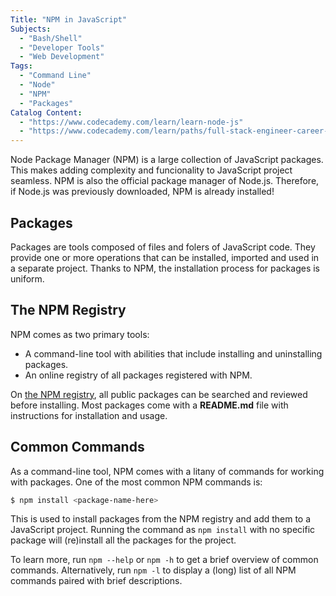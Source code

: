 ```yaml
---
Title: "NPM in JavaScript"
Subjects:
  - "Bash/Shell"
  - "Developer Tools"
  - "Web Development"
Tags: 
  - "Command Line"
  - "Node"
  - "NPM"
  - "Packages"
Catalog Content:
  - "https://www.codecademy.com/learn/learn-node-js"
  - "https://www.codecademy.com/learn/paths/full-stack-engineer-career-path"
---
```


Node Package Manager (NPM) is a large collection of JavaScript packages. This makes adding complexity and funcionality to JavaScript project seamless. NPM is also the official package manager of Node.js. Therefore, if Node.js was previously downloaded, NPM is already installed! 

## Packages

Packages are tools composed of files and folers of JavaScript code. They provide one or more operations that can be installed, imported and used in a separate project. Thanks to NPM, the installation process for packages is uniform.

## The NPM Registry

NPM comes as two primary tools: 

* A command-line tool with abilities that include installing and uninstalling packages.
* An online registry of all packages registered with NPM. 

On [the NPM registry](https://www.npmjs.com/), all public packages can be searched and reviewed before installing. Most packages come with a **README.md** file with instructions for installation and usage.

## Common Commands

As a command-line tool, NPM comes with a litany of commands for working with packages. One of the most common NPM commands is:

```bash
$ npm install <package-name-here>
```

This is used to install packages from the NPM registry and add them to a JavaScript project. Running the command as `npm install` with no specific package will (re)install all the packages for the project.

To learn more, run `npm --help` or `npm -h` to get a brief overview of common commands. Alternatively, run `npm -l` to display a (long) list of all NPM commands paired with brief descriptions.




